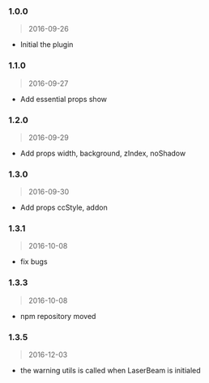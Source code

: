 ### 1.0.0
> 2016-09-26
- Initial the plugin

### 1.1.0
> 2016-09-27
- Add essential props show

### 1.2.0
> 2016-09-29
- Add props width, background, zIndex, noShadow

### 1.3.0
> 2016-09-30
- Add props ccStyle, addon

### 1.3.1
> 2016-10-08
- fix bugs

### 1.3.3
> 2016-10-08
- npm repository moved

### 1.3.5
> 2016-12-03
- the warning utils is called when LaserBeam is initialed
